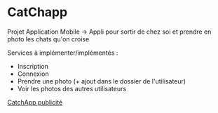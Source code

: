# CatChapp
Projet Application Mobile
-> Appli pour sortir de chez soi et prendre en photo les chats qu'on croise

Services à implémenter/implémentés :
- Inscription
- Connexion
- Prendre une photo (+ ajout dans le dossier de l'utilisateur)
- Voir les photos des autres utilisateurs

[CatchApp publicité](https://user-images.githubusercontent.com/77757761/158161241-dd60b9dc-9d54-4ab7-9e2f-af21c9c78bbc.png)
